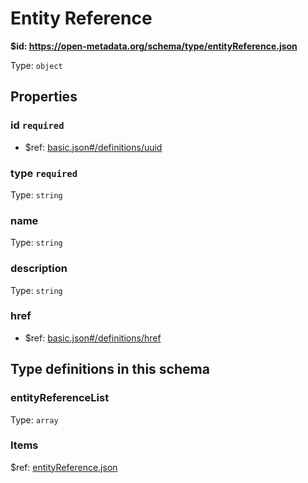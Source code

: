 # Entity Reference

<b id="https/open-metadata.org/schema/type/entityreference.json">&#36;id: https://open-metadata.org/schema/type/entityReference.json </b>

Type: `object`

## Properties
### id `required`
 - &#36;ref: [basic.json#/definitions/uuid](basic.md#uuid)
### type `required`
Type: `string`

### name
Type: `string`

### description
Type: `string`

### href
 - &#36;ref: [basic.json#/definitions/href](basic.md#href)


## Type definitions in this schema
### entityReferenceList

Type: `array`

### Items
&#36;ref: [entityReference.json](entityreference.md)



